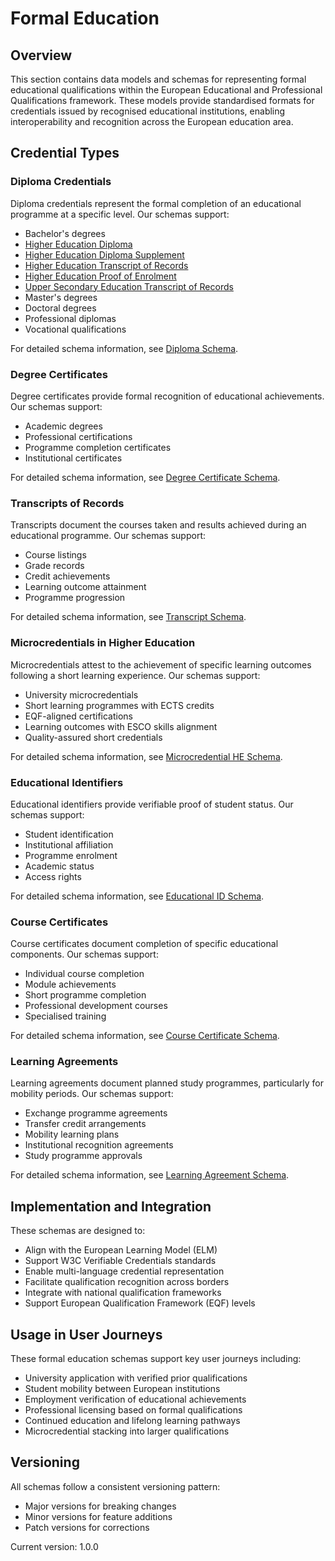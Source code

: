 # Formal Education

## Overview

This section contains data models and schemas for representing formal educational qualifications within the European Educational and Professional Qualifications framework. These models provide standardised formats for credentials issued by recognised educational institutions, enabling interoperability and recognition across the European education area.

## Credential Types

### Diploma Credentials

Diploma credentials represent the formal completion of an educational programme at a specific level. Our schemas support:

- Bachelor's degrees
- [Higher Education Diploma](./highereducation-diploma.md)
- [Higher Education Diploma Supplement](./highereducation-diplomasupplement.md) 
- [Higher Education Transcript of Records](./highereducation-transcriptofrecords.md)
- [Higher Education Proof of Enrolment](./highereducation-proofofenrolment.md)
- [Upper Secondary Education Transcript of Records](./uppersecondaryeducation-transcriptofrecords.md)
- Master's degrees
- Doctoral degrees
- Professional diplomas
- Vocational qualifications

For detailed schema information, see [Diploma Schema](./diploma-schema.md).

### Degree Certificates

Degree certificates provide formal recognition of educational achievements. Our schemas support:

- Academic degrees
- Professional certifications
- Programme completion certificates
- Institutional certificates

For detailed schema information, see [Degree Certificate Schema](./degree-certificate-schema.md).

### Transcripts of Records

Transcripts document the courses taken and results achieved during an educational programme. Our schemas support:

- Course listings
- Grade records
- Credit achievements
- Learning outcome attainment
- Programme progression

For detailed schema information, see [Transcript Schema](./transcript-schema.md).

### Microcredentials in Higher Education

Microcredentials attest to the achievement of specific learning outcomes following a short learning experience. Our schemas support:

- University microcredentials
- Short learning programmes with ECTS credits
- EQF-aligned certifications
- Learning outcomes with ESCO skills alignment
- Quality-assured short credentials

For detailed schema information, see [Microcredential HE Schema](./microcredential-he.md).

### Educational Identifiers

Educational identifiers provide verifiable proof of student status. Our schemas support:

- Student identification
- Institutional affiliation
- Programme enrolment
- Academic status
- Access rights

For detailed schema information, see [Educational ID Schema](./educational-id-schema.md).

### Course Certificates

Course certificates document completion of specific educational components. Our schemas support:

- Individual course completion
- Module achievements
- Short programme completion
- Professional development courses
- Specialised training

For detailed schema information, see [Course Certificate Schema](./course-certificate-schema.md).

### Learning Agreements

Learning agreements document planned study programmes, particularly for mobility periods. Our schemas support:

- Exchange programme agreements
- Transfer credit arrangements
- Mobility learning plans
- Institutional recognition agreements
- Study programme approvals

For detailed schema information, see [Learning Agreement Schema](./learning-agreement-schema.md).

## Implementation and Integration

These schemas are designed to:

- Align with the European Learning Model (ELM)
- Support W3C Verifiable Credentials standards
- Enable multi-language credential representation
- Facilitate qualification recognition across borders
- Integrate with national qualification frameworks
- Support European Qualification Framework (EQF) levels

## Usage in User Journeys

These formal education schemas support key user journeys including:

- University application with verified prior qualifications
- Student mobility between European institutions
- Employment verification of educational achievements
- Professional licensing based on formal qualifications
- Continued education and lifelong learning pathways
- Microcredential stacking into larger qualifications

## Versioning

All schemas follow a consistent versioning pattern:
- Major versions for breaking changes
- Minor versions for feature additions
- Patch versions for corrections

Current version: 1.0.0
